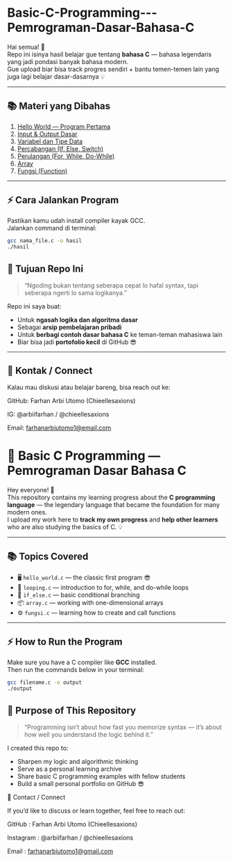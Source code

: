 # Basic-C-Programming---Pemrograman-Dasar-Bahasa-C


Hai semua! 👋  
Repo ini isinya hasil belajar gue tentang **bahasa C** — bahasa legendaris yang jadi pondasi banyak bahasa modern.  
Gue upload biar bisa track progres sendiri + bantu temen-temen lain yang juga lagi belajar dasar-dasarnya 💡

---

## 📚 Materi yang Dibahas
1. [Hello World — Program Pertama](src/hello_world.md)
2. [Input & Output Dasar](src/input_output.md)
3. [Variabel dan Tipe Data](src/Variabel-Tipe-Data.md)
4. [Percabangan (If, Else, Switch)](/src/Percabangan(If,Else,Switch).md)
5. [Perulangan (For, While, Do-While)](Basic-C-Programming---Pemrograman-Dasar-Bahasa-C/src/looping.c)
6. [Array](Basic-C-Programming---Pemrograman-Dasar-Bahasa-C/src/array.c)
7. [Fungsi (Function)](Basic-C-Programming---Pemrograman-Dasar-Bahasa-C/src/fungsi.c)

---

## ⚡ Cara Jalankan Program
Pastikan kamu udah install compiler kayak GCC.  
Jalankan command di terminal:
```bash
gcc nama_file.c -o hasil
./hasil

```
## 🧠 Tujuan Repo Ini
> “Ngoding bukan tentang seberapa cepat lo hafal syntax, tapi seberapa ngerti lo sama logikanya.”

Repo ini saya buat:
- Untuk **ngasah logika dan algoritma dasar**
- Sebagai **arsip pembelajaran pribadi**
- Untuk **berbagi contoh dasar bahasa C** ke teman-teman mahasiswa lain
- Biar bisa jadi **portofolio kecil** di GitHub 😎

---

## 🧩 Kontak / Connect

Kalau mau diskusi atau belajar bareng, bisa reach out ke:

GitHub: Farhan Arbi Utomo (Chieellesaxions)

IG: @arbiifarhan / @chieellesaxions

Email: farhanarbiutomo1@email.com


# 🚀 Basic C Programming — Pemrograman Dasar Bahasa C

Hey everyone! 👋  
This repository contains my learning progress about the **C programming language** — the legendary language that became the foundation for many modern ones.  
I upload my work here to **track my own progress** and **help other learners** who are also studying the basics of C. 💡

---

## 📚 Topics Covered
- 🖥️ `hello_world.c` — the classic first program 😎  
- 🔁 `looping.c` — introduction to for, while, and do-while loops  
- 🧩 `if_else.c` — basic conditional branching  
- 📦 `array.c` — working with one-dimensional arrays  
- ⚙️ `fungsi.c` — learning how to create and call functions  

---

## ⚡ How to Run the Program
Make sure you have a C compiler like **GCC** installed.  
Then run the commands below in your terminal:
```bash
gcc filename.c -o output
./output
```
## 🧠 Purpose of This Repository

> “Programming isn’t about how fast you memorize syntax — it’s about how well you understand the logic behind it.”

I created this repo to:
- Sharpen my logic and algorithmic thinking
- Serve as a personal learning archive
- Share basic C programming examples with fellow students
- Build a small personal portfolio on GitHub 😎

🧩 Contact / Connect

If you’d like to discuss or learn together, feel free to reach out:

GitHub    : Farhan Arbi Utomo (Chieellesaxions)

Instagram : @arbiifarhan / @chieellesaxions

Email     : farhanarbiutomo1@gmail.com
